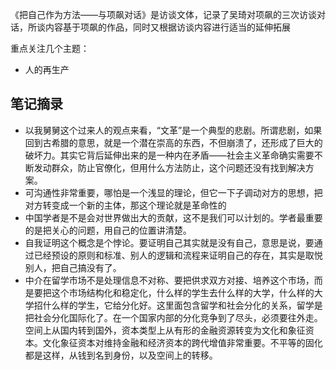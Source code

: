 《把自己作为方法——与项飙对话》是访谈文体，记录了吴琦对项飙的三次访谈对话，所谈内容基于项飙的作品，同时又根据访谈内容进行适当的延伸拓展





重点关注几个主题：

- 人的再生产



## 笔记摘录

- 以我舅舅这个过来人的观点来看，“文革”是一个典型的悲剧。所谓悲剧，如果回到古希腊的意思，就是一个潜在崇高的东西，不但崩溃了，还形成了巨大的破坏力。其实它背后延伸出来的是一种内在矛盾——社会主义革命确实需要不断发动群众，防止官僚化，但用什么方法防止，这个问题还没有找到解决方案。
- 可沟通性非常重要，哪怕是一个浅显的理论，但它一下子调动对方的思想，把对方转变成一个新的主体，那这个理论就是革命性的
- 中国学者是不是会对世界做出大的贡献，这不是我们可以计划的。学者最重要的是把关心的问题，用自己的位置讲清楚。
- 自我证明这个概念是个悖论。要证明自己其实就是没有自己，意思是说，要通过已经预设的原则和标准、别人的逻辑和流程来证明自己的存在，其实是取悦别人，把自己搞没有了。
- 中介在留学市场不是处理信息不对称、要把供求双方对接、培养这个市场，而是要把这个市场结构化和稳定化，什么样的学生去什么样的大学，什么样的大学招什么样的学生，它给分化好。这里面包含留学和社会分化的关系，留学是把社会分化国际化了。在一个国家内部的分化竞争到了尽头，必须要往外走。空间上从国内转到国外，资本类型上从有形的金融资源转变为文化和象征资本。文化象征资本对维持金融和经济资本的跨代增值非常重要。不平等的固化都是这样，从钱到名到身份，以及空间上的转移。

